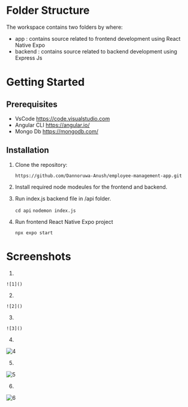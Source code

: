 # Folder Structure

The workspace contains two folders by where:
 - app : contains source related to frontend development using React Native Expo
 - backend : contains source related to backend development using Express Js

# Getting Started
## Prerequisites
  -  VsCode https://code.visualstudio.com
  -  Angular CLI https://angular.io/
  -  Mongo Db https://mongodb.com/
    
## Installation

 1. Clone the repository:

    `https://github.com/Dannoruwa-Anush/employee-management-app.git`

 2. Install required node modeules for the frontend and backend.
 3. Run index.js backend file in /api folder.

    `cd api`
    `nodemon index.js`
  
 4. Run frontend React Native Expo project
    
      `npx expo start`

# Screenshots

 1. 
    
    ![1]()

 2. 
    
    ![2]()

3. 
   
    ![3]()

4. 

   ![4]()

5. 

   ![5]()

6. 
   
   ![6]()
